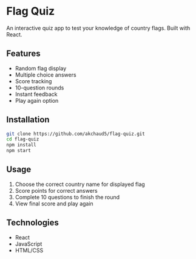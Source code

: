 # Flag Quiz

An interactive quiz app to test your knowledge of country flags. Built with React.

## Features
- Random flag display
- Multiple choice answers
- Score tracking
- 10-question rounds
- Instant feedback
- Play again option

## Installation
```bash
git clone https://github.com/akchaud5/flag-quiz.git
cd flag-quiz
npm install
npm start
```

## Usage
1. Choose the correct country name for displayed flag
2. Score points for correct answers
3. Complete 10 questions to finish the round
4. View final score and play again

## Technologies
- React
- JavaScript
- HTML/CSS

